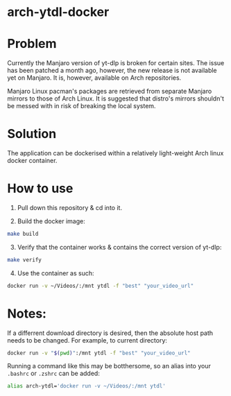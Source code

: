 # arch-ytdl-docker

# Problem
Currently the Manjaro version of yt-dlp is broken for certain sites. The issue has been patched a month ago, however, the new release is not available yet on Manjaro.
It is, however, available on Arch repositories.

Manjaro Linux pacman's packages are retrieved from separate Manjaro mirrors to those of Arch Linux.
It is suggested that distro's mirrors shouldn't be messed with in risk of breaking the local system.

# Solution
The application can be dockerised within a relatively light-weight Arch linux docker container.

# How to use

1. Pull down this repository & cd into it.

2. Build the docker image:
``` sh
make build
```

3. Verify that the container works & contains the correct version of yt-dlp:
``` sh
make verify
```

4. Use the container as such:
``` sh
docker run -v ~/Videos/:/mnt ytdl -f "best" "your_video_url"
```

# Notes:

If a differrent download directory is desired, then the absolute host path needs to be changed. For example, to current directory:
``` sh
docker run -v "$(pwd)":/mnt ytdl -f "best" "your_video_url"
```

Running a command like this may be botthersome, so an alias into your `.bashrc` or `.zshrc` can be added:
``` sh
alias arch-ytdl='docker run -v ~/Videos/:/mnt ytdl'
```
